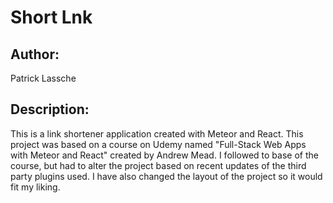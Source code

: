 # Short Lnk

## Author: 
Patrick Lassche

## Description:
This is a link shortener application created with Meteor and React. This project was based on a course on Udemy named "Full-Stack Web Apps with Meteor and React" created by Andrew Mead. I followed to base of the course, but had to alter the project based on recent updates of the third party plugins used. I have also changed the layout of the project so it would fit my liking.
